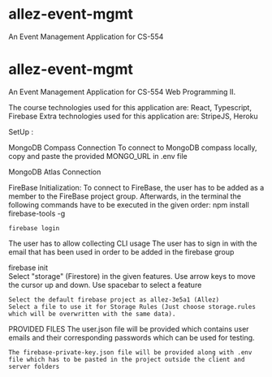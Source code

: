 # allez-event-mgmt
An Event Management Application for CS-554

# allez-event-mgmt
An Event Management Application for CS-554 Web Programming II. 

The course technologies used for this application are: React, Typescript, Firebase
Extra technologies used for this application are: StripeJS, Heroku

SetUp :

MongoDB Compass Connection
To connect to MongoDB compass locally, copy and paste the provided MONGO_URL in .env file

MongoDB Atlas Connection 


FireBase Initialization:
To connect to FireBase, the user has to be added as a member to the FireBase project group.
Afterwards, in the terminal the following commands have to be executed in the given order:
    npm install firebase-tools -g

    firebase login
The user has to allow collecting CLI usage
The user has to sign in with the email that has been used in order to be added in the firebase group

   firebase init	
Select "storage" (Firestore) in the given features. Use arrow keys to move the cursor up and down. 
Use spacebar to select a feature

    Select the default firebase project as allez-3e5a1 (Allez)	
    Select a file to use it for Storage Rules (Just choose storage.rules which will be overwritten with the same data).

PROVIDED FILES
    The user.json file will be provided which contains user emails and their corresponding passwords which can be used for testing.

    The firebase-private-key.json file will be provided along with .env file which has to be pasted in the project outside the client and server folders
